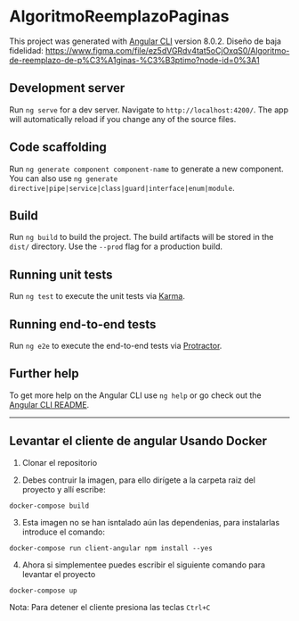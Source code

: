 # AlgoritmoReemplazoPaginas

This project was generated with [Angular CLI](https://github.com/angular/angular-cli) version 8.0.2.
Diseño de baja fidelidad: https://www.figma.com/file/ez5dVGRdv4tat5oCjOxqS0/Algoritmo-de-reemplazo-de-p%C3%A1ginas-%C3%B3ptimo?node-id=0%3A1

## Development server

Run `ng serve` for a dev server. Navigate to `http://localhost:4200/`. The app will automatically reload if you change any of the source files.

## Code scaffolding

Run `ng generate component component-name` to generate a new component. You can also use `ng generate directive|pipe|service|class|guard|interface|enum|module`.

## Build

Run `ng build` to build the project. The build artifacts will be stored in the `dist/` directory. Use the `--prod` flag for a production build.

## Running unit tests

Run `ng test` to execute the unit tests via [Karma](https://karma-runner.github.io).

## Running end-to-end tests

Run `ng e2e` to execute the end-to-end tests via [Protractor](http://www.protractortest.org/).

## Further help

To get more help on the Angular CLI use `ng help` or go check out the [Angular CLI README](https://github.com/angular/angular-cli/blob/master/README.md).


--------------------------------



  
## Levantar el cliente de angular Usando Docker

1. Clonar el repositorio

2. Debes contruir la imagen, para ello dirígete a la carpeta raiz del proyecto y allí escribe:
```
docker-compose build
```
3. Esta imagen no se han isntalado aún las dependenias, para instalarlas introduce el comando:
```
docker-compose run client-angular npm install --yes
```
4. Ahora si simplementee puedes escribir el siguiente comando para levantar el proyecto
```
docker-compose up
```

Nota: Para detener el cliente presiona las teclas `Ctrl+C`


